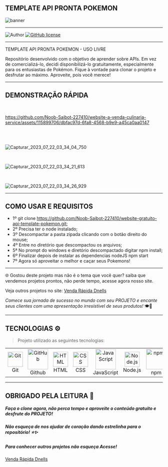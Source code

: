 ## **TEMPLATE API PRONTA POKEMON**

![banner](https://github.com/Noob-Saibot-227410/website-a-venda-culinaria-service/assets/115899706/f969a3e5-4e74-4ca3-b487-36db627a6d39)


<hr>

![Author](https://img.shields.io/badge/author-%40NOOB_SAIBOT_22742410-blue.svg)
[![GitHub license](https://img.shields.io/github/license/nauvalazhar/my-login.svg)](https://github.com/nauvalazhar/my-login/blob/master/LICENSE)


<hr>

TEMPLATE API PRONTA POKEMON - USO LIVRE

Repositório desenvolvido com o objetivo de aprender sobre APIs. Em vez de comercializá-lo, decidi disponibilizá-lo gratuitamente, especialmente para os entusiastas de Pokémon. Fique à vontade para clonar o projeto e desfrutar ao máximo. Aproveite, pois você merece!

<hr>

## **DEMONSTRAÇÃO RÁPIDA**

<br>

https://github.com/Noob-Saibot-227410/website-a-venda-culinaria-service/assets/115899706/dbfac97d-6fa8-4568-b9e9-a45ca0aa0147

<br>

<br>

![Capturar_2023_07_22_03_34_04_750](https://github.com/Noob-Saibot-227410/website-a-venda-culinaria-service/assets/115899706/31517b2d-498a-49df-82db-65b8e1f29bd4)

<br>

![Capturar_2023_07_22_03_34_21_613](https://github.com/Noob-Saibot-227410/website-a-venda-culinaria-service/assets/115899706/72103cce-1073-429c-ad30-4893384eeb89)

<br>

![Capturar_2023_07_22_03_34_26_929](https://github.com/Noob-Saibot-227410/website-a-venda-culinaria-service/assets/115899706/7f7ce0e8-00f6-4ac0-804a-ce6f493150a2)

<hr>

## **COMO USAR E REQUISITOS**

- 1º git clone https://github.com/Noob-Saibot-227410/website-gratuito-api-template-pokemon.git;
- 2º Precisa ter o node instalado;
- 3º Descompactar a pasta zipada clicando com o botão direito do mouse;
- 4º Entre no diretório que descompactou os arquivos;
- 5ª No prompt do windows e diretório descompactado digitar npm install;
- 6º Finalizar depois de instalar as dependencias nodeJS npm start
- 7º Agora só aproveitar o melhor e caçar seus Pokemons!

<hr>

🌐 Gostou deste projeto mas não é o tema que você quer? saiba que vendemos projetos prontos, não perde tempo, acesse agora nosso site.

<p> Veja outros projetos no site: <a href = https://venda-rapida-dnells.web.app/ target="_blank"> Venda Rápida Dnells</a> <p>

*Comece sua jornada de sucesso no mundo com seu PROJETO e encante seus clientes com uma apresentação irresistível de seus produtos!* 🍽️🎉

<hr>

## TECNOLOGIAS ⚙️

> Projeto utilizado as seguintes tecnologias:

<table>
  <tr>
    <td align="center" width="96">
      <img src="https://user-images.githubusercontent.com/25181517/192108372-f71d70ac-7ae6-4c0d-8395-51d8870c2ef0.png" width="48" height="48" alt="Git" />
      <br>Git
    </td>
    <td align="center" width="96">
      <img src="https://techstack-generator.vercel.app/github-icon.svg" width="65" height="65" alt="GitHub" />
      <br>Github
    </td>
    <td align="center" width="96">
      <img src="https://skillicons.dev/icons?i=html" width="48" height="48" alt="HTML" />
      <br>HTML
    </td>
    <td align="center" width="96">
      <img src="https://skillicons.dev/icons?i=css" width="48" height="48" alt="CSS" />
      <br>CSS
    </td>
    <td align="center" width="96">
      <img src="https://techstack-generator.vercel.app/js-icon.svg" alt="JavaScript" width="65" height="65" />
      <br>JavaScript
    </td>
    <td align="center" width="96">
      <img src="https://upload.wikimedia.org/wikipedia/commons/thumb/d/d9/Node.js_logo.svg/1200px-Node.js_logo.svg.png" width="48" height="48" alt="Node.js" />
      <br>Node.js
    </td>
    <td align="center" width="96">
      <img src="https://avatars.githubusercontent.com/u/6078720?s=200&v=4" width="65" height="65" alt="npm" />
      <br>npm
    </td>
    <td align="center" width="96">
      <img src="https://www.typescriptlang.org/icons/icon-48x48.png" width="48" height="48" alt="TypeScript" />
      <br>TypeScript
    </td>
    <td align="center" width="96"></td>
    <td align="center" width="96"></td>
  </tr>
</table>
 
 <hr>

## OBRIGADO PELA LEITURA 📒

##### Faça o clone agora, não perca tempo e aproveite o conteúdo gratuito e desfrute do PROJETO!

##### Não esqueça de nos ajudar de coração dando estrelinha para o repositório! ⭐✨

##### Para conhecer outros projetos não esqueça Acesse!

<a href = https://venda-rapida-dnells.web.app/ target="_blank"> Venda Rápida Dnells</a>
